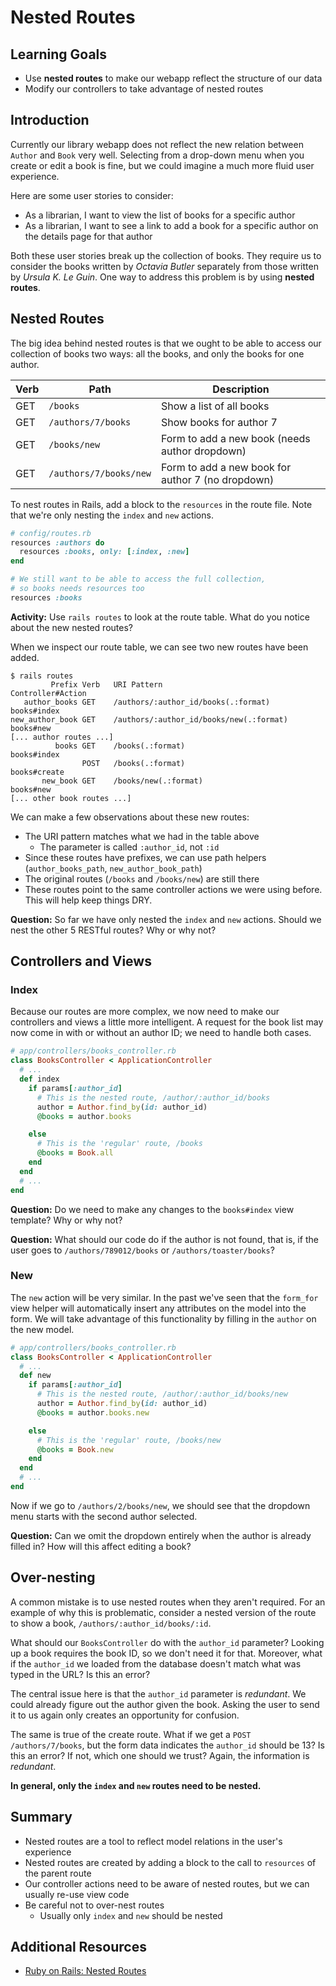# Nested Routes

## Learning Goals

- Use **nested routes** to make our webapp reflect the structure of our data
- Modify our controllers to take advantage of nested routes

## Introduction

Currently our library webapp does not reflect the new relation between `Author` and `Book` very well. Selecting from a drop-down menu when you create or edit a book is fine, but we could imagine a much more fluid user experience.

Here are some user stories to consider:
- As a librarian, I want to view the list of books for a specific author
- As a librarian, I want to see a link to add a book for a specific author on the details page for that author

Both these user stories break up the collection of books. They require us to consider the books written by _Octavia Butler_ separately from those written by _Ursula K. Le Guin_. One way to address this problem is by using **nested routes**.

## Nested Routes

The big idea behind nested routes is that we ought to be able to access our collection of books two ways: all the books, and only the books for one author.

Verb | Path                   | Description
---  | ---                    | ---
GET  | `/books`               | Show a list of all books
GET  | `/authors/7/books`     | Show books for author 7
GET  | `/books/new`           | Form to add a new book (needs author dropdown)
GET  | `/authors/7/books/new` | Form to add a new book for author 7 (no dropdown)

To nest routes in Rails, add a block to the `resources` in the route file. Note that we're only nesting the `index` and `new` actions.

```ruby
# config/routes.rb
resources :authors do
  resources :books, only: [:index, :new]
end

# We still want to be able to access the full collection,
# so books needs resources too
resources :books
```

**Activity:** Use `rails routes` to look at the route table. What do you notice about the new nested routes?

When we inspect our route table, we can see two new routes have been added.

```
$ rails routes
         Prefix Verb   URI Pattern                             Controller#Action
   author_books GET    /authors/:author_id/books(.:format)     books#index
new_author_book GET    /authors/:author_id/books/new(.:format) books#new
[... author routes ...]
          books GET    /books(.:format)                        books#index
                POST   /books(.:format)                        books#create
       new_book GET    /books/new(.:format)                    books#new
[... other book routes ...]
```

We can make a few observations about these new routes:
- The URI pattern matches what we had in the table above
    - The parameter is called `:author_id`, not `:id`
- Since these routes have prefixes, we can use path helpers (`author_books_path`, `new_author_book_path`)
- The original routes (`/books` and `/books/new`) are still there
- These routes point to the same controller actions we were using before. This will help keep things DRY.

**Question:** So far we have only nested the `index` and `new` actions. Should we nest the other 5 RESTful routes? Why or why not?

## Controllers and Views

### Index

Because our routes are more complex, we now need to make our controllers and views a little more intelligent. A request for the book list may now come in with or without an author ID; we need to handle both cases.

```ruby
# app/controllers/books_controller.rb
class BooksController < ApplicationController
  # ...
  def index
    if params[:author_id]
      # This is the nested route, /author/:author_id/books
      author = Author.find_by(id: author_id)
      @books = author.books

    else
      # This is the 'regular' route, /books
      @books = Book.all
    end
  end
  # ...
end
```

**Question:** Do we need to make any changes to the `books#index` view template? Why or why not?

**Question:** What should our code do if the author is not found, that is, if the user goes to `/authors/789012/books` or `/authors/toaster/books`?

### New

The `new` action will be very similar. In the past we've seen that the `form_for` view helper will automatically insert any attributes on the model into the form. We will take advantage of this functionality by filling in the `author` on the new model.

```ruby
# app/controllers/books_controller.rb
class BooksController < ApplicationController
  # ...
  def new
    if params[:author_id]
      # This is the nested route, /author/:author_id/books/new
      author = Author.find_by(id: author_id)
      @books = author.books.new

    else
      # This is the 'regular' route, /books/new
      @books = Book.new
    end
  end
  # ...
end
```

Now if we go to `/authors/2/books/new`, we should see that the dropdown menu starts with the second author selected.

**Question:** Can we omit the dropdown entirely when the author is already filled in? How will this affect editing a book?

## Over-nesting

A common mistake is to use nested routes when they aren't required. For an example of why this is problematic, consider a nested version of the route to show a book, `/authors/:author_id/books/:id`.

What should our `BooksController` do with the `author_id` parameter? Looking up a book requires the book ID, so we don't need it for that. Moreover, what if the `author_id` we loaded from the database doesn't match what was typed in the URL? Is this an error?

The central issue here is that the `author_id` parameter is _redundant_. We could already figure out the author given the book. Asking the user to send it to us again only creates an opportunity for confusion.

The same is true of the create route. What if we get a `POST /authors/7/books`, but the form data indicates the `author_id` should be 13? Is this an error? If not, which one should we trust? Again, the information is _redundant_.

**In general, only the `index` and `new` routes need to be nested.**

## Summary

- Nested routes are a tool to reflect model relations in the user's experience
- Nested routes are created by adding a block to the call to `resources` of the parent route
- Our controller actions need to be aware of nested routes, but we can usually re-use view code
- Be careful not to over-nest routes
    - Usually only `index` and `new` should be nested

## Additional Resources
- [Ruby on Rails: Nested Routes](http://guides.rubyonrails.org/routing.html#nested-resources)
